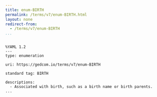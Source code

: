 ```yaml
---
title: enum-BIRTH
permalink: /terms/v7/enum-BIRTH.html
layout: none
redirect-from:
  - /terms/v7/enum-BIRTH
...
```


```

%YAML 1.2
---
type: enumeration

uri: https://gedcom.io/terms/v7/enum-BIRTH

standard tag: BIRTH

descriptions:
  - Associated with birth, such as a birth name or birth parents.
...

```
